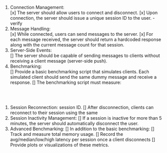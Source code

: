 1. Connection Management: <br>
[x] The server should allow users to connect and disconnect.
[x] Upon connection, the server should issue a unique session ID to the user. - verify
2. Message Handling: <br>
[x] While connected, users can send messages to the server.
[x] For each message received, the server should return a hardcoded response
along with the current message count for that session.
3. Server-Side Events: <br>
[] The server should be capable of sending messages to clients without receiving a
client message (server-side push).
4. Benchmarking: <br>
[] Provide a basic benchmarking script that simulates clients. Each simulated client
should send the same dummy message and receive a response.
[] The benchmarking script must measure:

<br><br>
1. Session Reconnection:
session ID.
[] After disconnection, clients can reconnect to their session using the same
2. Session Inactivity Management:
[] If a session is inactive for more than 5 minutes, the server should automatically
disconnect the user.
3. Advanced Benchmarking:
[] In addition to the basic benchmarking:
[] Track and measure total memory usage.
[] Record the avg/median/low/high latency per session once a client
disconnects
[] Provide plots or visualizations of these metrics.